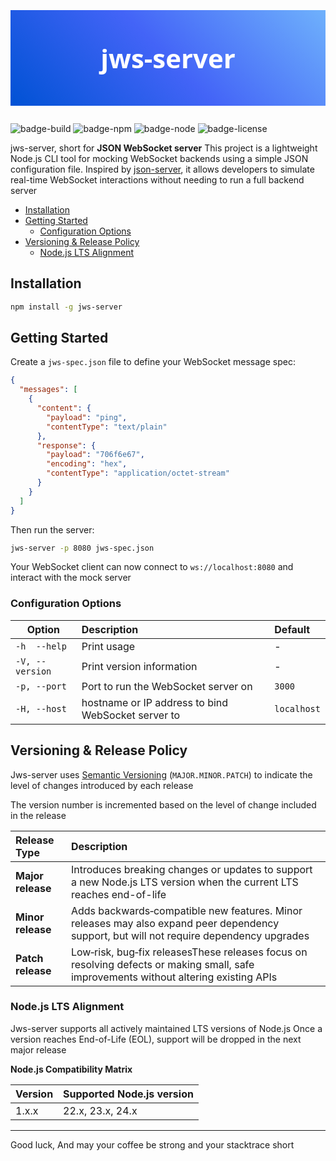 <h1 style="
  text-align: center;
  font-size: 3em;
  font-weight: bold;
  padding: 3rem;
  color: white;
  background: linear-gradient(45deg, #0052D4, #4364F7, #6FB1FC);
  font-family: 'Segoe UI', sans-serif;
">
  jws-server
</h1>

![badge-build]
![badge-npm]
![badge-node]
![badge-license]

jws-server, short for **JSON WebSocket server** This project is a lightweight Node.js CLI tool for mocking WebSocket
backends using a
simple JSON configuration file. Inspired by [json-server][json-server], it allows developers to simulate
real-time WebSocket interactions without needing to run a full backend server <br>

<!-- TOC -->
  * [Installation](#installation)
  * [Getting Started](#getting-started)
    * [Configuration Options](#configuration-options)
  * [Versioning & Release Policy](#versioning--release-policy)
    * [Node.js LTS Alignment](#nodejs-lts-alignment)
<!-- TOC -->

## Installation

```bash
npm install -g jws-server
```

## Getting Started

Create a `jws-spec.json` file to define your WebSocket message spec:

```json
{
  "messages": [
    {
      "content": {
        "payload": "ping",
        "contentType": "text/plain"
      },
      "response": {
        "payload": "706f6e67",
        "encoding": "hex",
        "contentType": "application/octet-stream"
      }
    }
  ]
}
```

Then run the server:

```bash
jws-server -p 8080 jws-spec.json
```

Your WebSocket client can now connect to `ws://localhost:8080` and interact with the mock server

### Configuration Options

| Option          | Description                                         | Default     |
|-----------------|:----------------------------------------------------|:------------|
| `-h  --help`    | Print usage                                         | -           |
| `-V, --version` | Print version information                           | -           |
| `-p, --port`    | Port to run the WebSocket server on                 | `3000`      |
| `-H, --host`    | hostname or IP address to bind  WebSocket server to | `localhost` |

## Versioning & Release Policy

Jws-server uses [Semantic Versioning](https://semver.org/) (`MAJOR.MINOR.PATCH`) to indicate the level of changes
introduced by each release

The version number is incremented based on the level of change included in the release

| **Release Type**  | **Description**                                                                                                                          |
|:------------------|:-----------------------------------------------------------------------------------------------------------------------------------------|
| **Major release** | Introduces breaking changes or updates to support a new Node.js LTS version when the current LTS reaches end-of-life                     |
| **Minor release** | Adds backwards‑compatible new features. Minor releases may also expand peer dependency support, but will not require dependency upgrades |
| **Patch release** | Low‑risk, bug‑fix releasesThese releases focus on resolving defects or making small, safe improvements without altering existing APIs    |

### Node.js LTS Alignment

Jws-server supports all actively maintained LTS versions of Node.js
Once a version reaches End-of-Life (EOL), support will be dropped in the next major release

**Node.js Compatibility Matrix**

| Version | Supported Node.js version |
|---------|---------------------------|
| 1.x.x   | 22.x, 23.x, 24.x          |

---
Good luck, And may your coffee be strong and your stacktrace short

[json-server]:      https://github.com/typicode/json-server

[badge-build]:      https://github.com/AshnaWiar/jws-server/actions/workflows/build.yml/badge.svg?branch=main

[badge-npm]:        https://img.shields.io/npm/v/YOUR_PACKAGE_NAME?style=flat-square

[badge-node]:       https://img.shields.io/node/v/YOUR_PACKAGE_NAME?style=flat-square

[badge-license]:    https://img.shields.io/badge/License-MIT-yellow.svg
